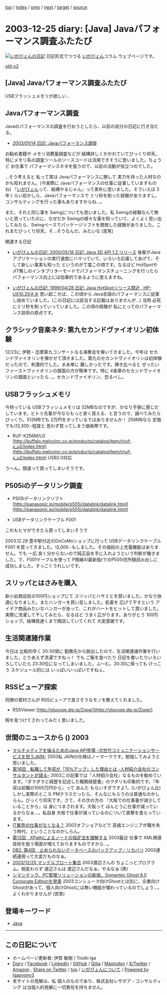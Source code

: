 [top](../index.html) 
 / [index](index.html) 
 / [prev](ig031219.html) 
 / [next](ig031226.html) 
 / [target](https://www.igapyon.jp/igapyon/diary/2003/ig031225.html) 
 / [source](https://github.com/igapyon/diary/blob/master/2003/ig031225.src.md) 

2003-12-25 diary: [Java] Javaパフォーマンス調査ふたたび
=====================================================================================================
[![いがぴょんの日記](https://www.igapyon.jp/igapyon/diary/images/iga202308_64.jpg "いがぴょん")](https://www.igapyon.jp/igapyon/diary/memo/memoigapyon.html) 日記形式でつづる [いがぴょん](https://www.igapyon.jp/igapyon/diary/memo/memoigapyon.html)コラム ウェブページです。

[old-v2](ig031225-orig.html)

## [Java] Javaパフォーマンス調査ふたたび

USBフラッシュメモリが欲しい…

## Javaパフォーマンス調査

Javaのパフォーマンスの調査を行おうとしたら、以前の自分の日記に行き当たる。

* [2003/01/14 日記: Javaパフォーマンス調査](ig030114.html)

お勧め書籍や メモリ消費量調査などが 結構詳しくかかれていてびっくり仰天。特にメモリ系の調査ツールのソースコードは活用できそうに思いました。ちょうど お仕事で パフォーマンスネタを扱うので、以前の活動が役立つのでした。

…そう考えると 私って実は Javaパフォーマンスに関して 実力を持った人材なのかも知れません。(今実際に Javaパフォーマンスの仕事に従事していますものね) 『[いがぴょん](https://www.igapyon.jp/igapyon/diary/memo/memoigapyon.html)って、結構やるじゃん』って素朴に思いました。そういえば 3年くらい前かしら、Javaパフォーマンスで ミリ秒を削った経験がありますし、コンサルティングを行った事もありますからね…。

また、それと同じ事を Swingについても思いました。私 Swingの経験なんて無いと思っていたのに、なぜだか Swingの様々な事を知っていて、よくよく思い出してみたら、Swingベースでパッケージソフトを開発した経験がありました。これまたびっくり仰天。そ…そうなんだ、みたいな (苦笑)

関連する日記

* [いがぴょんの日記: 2000/05/18 日記: Java 3D API 1.2 リリース](http://www.nttd-bb.com/solution/igapyon1/ig000518.html)
  後輩がJavaアプリケーションの実行速度にハマっていて、いろいろ応援してあげて、そして新しい事実も知った
  というのが丁度この頃です。なるほど HotSpotやJIT無しのインタプリターモードでパフォーマンスチューニングを行ったら
  パフォーマンス向上には効果的であるように思えますね。
  
* [いがぴょんの日記: 1999/04/28 日記: Java HotSpotリリース間近 , HP-UX10.20ネタ](http://www.nttd-bb.com/solution/igapyon1/ig990428.htm)
  思い起こせば、この頃から Java言語のパフォーマンスに従事し始めていました。(この日記には該当する記載はありませんが…)
  当時 必死にミリ秒を削っていっていました。この頃の経験が 私にとってのパフォーマンス技術の原点です。

## クラシック音楽ネタ: 第九セカンドヴァイオリン初体験

12/23に 伊勢・志摩第九コンサートなる演奏会を弾いてきました。今年は セカンドヴァイオリンを弾かせて頂きました。第九のセカンドヴァイオリンは初体験だったので、刺激的でした。まあ単に 難しかったです。弾き比べると ぜったいファーストヴァイオリンの譜面の方が簡単です。特に
4楽章のセカンドヴァイオリンの譜面といったら…。セカンドヴァイオリン、恐るべし。

## USBフラッシュメモリ

今持っている USBフラッシュメモリは 32MBなのですが、かなり手狭に感じだしています。ヒトミ先輩が今ならもっと安く買える、と言うので、調べてみたらびっくり。512MBでも 2万円をきっているではありませんか！
256MBなら 定価でも\13,300.-程度と 思わず買ってしまう価格帯です。

* RUF-X256M/U2
  [http://buffalo.melcoinc.co.jp/products/catalog/item/r/ruf-x_u2/index.html](http://buffalo.melcoinc.co.jp/products/catalog/item/r/ruf-x_u2/index.html)
  USB2.0対応

う～ん。間違って買ってしまいそうです。

## P505iのデータリンク調査

* P505iデータリンクソフト
  [http://panasonic.jp/mobile/p505i/datalink/datalink.html](http://panasonic.jp/mobile/p505i/datalink/datalink.html)
  
* USBデータリンクケーブル F001

これもヒマができたら買ってしまいそうで

2003.12.28 豊中駅付近のDoCoMoショップに行って USBデータリンクケーブル F001 を買ってきました。\5,000.-もしました。その値段の上充電機能はありません。でも 一応 良く分からないので純正品を手に入れようという判断が働きました。で、F001ケーブルを使って P携線4(最新版)でのP505i住所録読み出しに成功しました。すっごくうれしいです。

## スリッパとはさみを購入

新小岩商店街の100円ショップにて スリッパとハサミとを買いました。かなり快適になりました。またハンガーを買い足しました。肌着を 広げて干すという アイデア商品みたいなハンガーがあって、これがハートをヒットして買いました。実際に洗濯して干してみたら、なるほど うまく広がります。ありがとう
100円ショップ。結構夜遅くまで開店していてくれて 大変感謝です。

## 生活関連諸作業

今日は 比較的早く 20:30頃に 勤務先から脱出したので、生活関連諸作業を行いました。とりあえず洗濯ですねっ！ でも ご飯を食べたり 日記を書いたりいろいろしていたら 23:30位になってしまいました。ふ～む。20:30に帰っても けっこう スケジュール的には いっぱいいっぱいですねぇ。

## RSSビューア探索

同僚の菅村さんが RSSビューアで良さそうなモノを教えてくれました。

* RSSViewer
  [http://glucose.dip.jp/Zope/](http://glucose.dip.jp/Zope/)

暇を見つけてさわってみたく思いました。

## 世間のニュースから () 2003

* [マルチメディアを操るためのJava API登場 -次世代コミュニケーションサービスを担うJAIN-](http://www.atmarkit.co.jp/fjava/special/jain01/jain01.html)  2003私 JAINの仕様はノーマークです。勉強してみようと思いました。
* [第16回　転職して年収が「15％アップ」した理由とは -人材紹介会社のコンサルタントが語る-](http://jibun.atmarkit.co.jp/lcareer01/rensai/fgenba16/genba16.html)  2003この記事では『人材紹介会社』なるものを勧めています。『ダラダラと経歴を記述した職務経歴書』のクダリも印象的です。『年収は前職の1000万円から』って あんた もらいすぎですよ?。(いがぴょん比) しかし実際のところ PMクラスだったら、そんなにもらうのは普通なのかしらん。びっくり仰天です。さて、その次の方の 『大阪での仕事量が減少していることから』は 身につまされます。大阪って ほんとうに仕事が減っているからなぁ…。私自身 大阪で仕事が減っているのについて直撃を食らっています。
* [IT業界の仕事がなくなる？](http://japan.cnet.com/news/pers/story/0,2000047682,20063068,00.htm)  2003オフショアなどで 高値エンジニアが職を失う時代、ということなのかしらん。
* [第12回　XPathによるノードの指定法を理解する](http://www.atmarkit.co.jp/fxml/rensai2/xmlmaster12/master12.html)  2003最近 仕事で XML関連技術を扱う場面が増えておりますものですから…。
* [DB2: 第4回　止められないデータベースのバックアップ／リカバリ](http://www.atmarkit.co.jp/flinux/rensai/db2_04/db2_04a.html)  2003連続運用って大変だものなぁ。
* [2003/12/20 マンデルブロート集合](http://www.hcn.zaq.ne.jp/no-ji/reseach/20031220.html)  2003渡辺さんの ちょこっとプログラム。相変わらず 渡辺さんは 渡辺さんだなぁ。やるなぁ (笑)
* [シマンテック、PC管理ソリューションの新版、Symantec Ghost 8.0 Corporate Editionを発表](http://japan.cnet.com/news/ent/story/0,2000047623,20063126,00.htm)  2003コンシューマ向けGhostとは別に、企業向けGhostがあって、個人向けGhostには無い機能が備わっているのでしょう…。よくわかりませんが (苦笑)

## 登場キーワード

* [Java](../keyword/java.html)

----------------------------------------------------------------------------------------------------

## この日記について

* ホームページ更新者: 伊賀 敏樹 / Tosiki Iga
* [Diary](https://www.igapyon.jp/igapyon/diary/) / [Facebook](https://www.facebook.com/igapyon) / [LinkedIn](https://www.linkedin.com/in/toshikiiga) / [GitHub](https://github.com/igapyon) / [Qiita](https://qiita.com/igapyon) / [Mastodon](https://social.vivaldi.net/@igapyon) / [X/Twitter](https://twitter.com/ToshikiIga) / [Amazon](https://www.amazon.co.jp/%E4%BC%8A%E8%B3%80-%E6%95%8F%E6%A8%B9/e/B004LTQWCQ) ,
[Share on Twitter](https://twitter.com/intent/tweet?hashtags=igapyon%2Cdiary%2C%E3%81%84%E3%81%8C%E3%81%B4%E3%82%87%E3%82%93%2CJava&text=%5BJava%5D+Java%E3%83%91%E3%83%95%E3%82%A9%E3%83%BC%E3%83%9E%E3%83%B3%E3%82%B9%E8%AA%BF%E6%9F%BB%E3%81%B5%E3%81%9F%E3%81%9F%E3%81%B3&url=https%3A%2F%2Fwww.igapyon.jp%2Figapyon%2Fdiary%2F2003%2Fig031225.html) / [top](../index.html) / [いがぴょんについて](https://www.igapyon.jp/igapyon/diary/memo/memoigapyon.html) / [Powered by Igapyonv3](https://github.com/igapyon/igapyonv3)
* 本サイトの見解は、私 個人のものであり、株式会社レザボア・コンサルティング は当個人的見解に一切責任を持ちません。 
